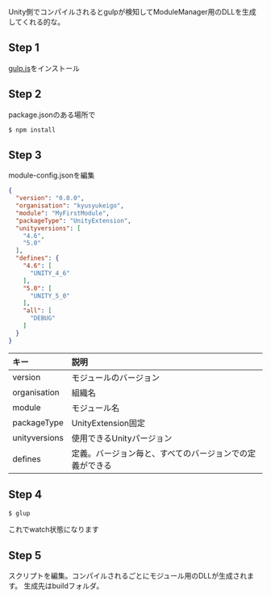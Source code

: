 
Unity側でコンパイルされるとgulpが検知してModuleManager用のDLLを生成してくれる的な。


## Step 1

[gulp.js](http://gulpjs.com/)をインストール



## Step 2

package.jsonのある場所で

```sh
$ npm install
```

## Step 3

module-config.jsonを編集

```json
{
  "version": "0.0.0",
  "organisation": "kyusyukeigo",
  "module": "MyFirstModule",
  "packageType": "UnityExtension",
  "unityversions": [
    "4.6",
    "5.0"
  ],
  "defines": {
    "4.6": [
      "UNITY_4_6"
    ],
    "5.0": [
      "UNITY_5_0"
    ],
    "all": [
      "DEBUG"
    ]
  }
}
```

キー|説明
:---|:---
version| モジュールのバージョン
organisation|組織名
module|モジュール名
packageType| UnityExtension固定
unityversions| 使用できるUnityパージョン
defines|定義。バージョン毎と、すべてのバージョンでの定義ができる

## Step 4

```sh
$ glup
```
これでwatch状態になります

## Step 5

スクリプトを編集。コンパイルされるごとにモジュール用のDLLが生成されます。
生成先はbuildフォルダ。
